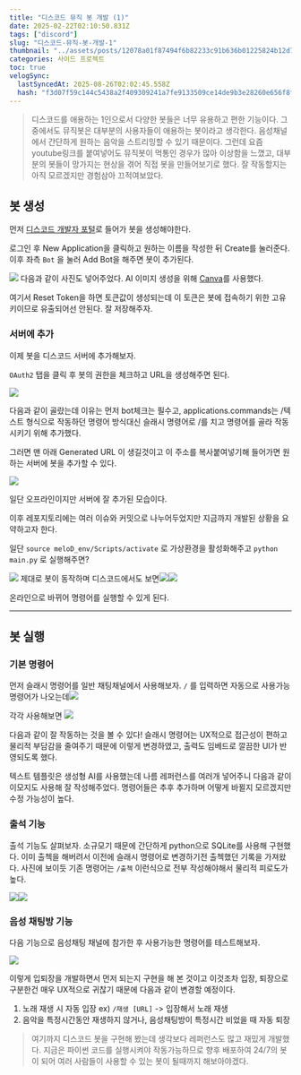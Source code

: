 ```yaml
---
title: "디스코드 뮤직 봇 개발 (1)"
date: 2025-02-22T02:10:50.831Z
tags: ["discord"]
slug: "디스코드-뮤직-봇-개발-1"
thumbnail: "../assets/posts/12078a01f87494f6b82233c91b636b01225824b12d7b91dc662188bb937d70e7.png"
categories: 사이드 프로젝트
toc: true
velogSync:
  lastSyncedAt: 2025-08-26T02:02:45.558Z
  hash: "f3d07f59c144c5438a2f409309241a7fe9133509ce14de9b3e28260e656f8fff"
---
```


> 디스코드를 애용하는 1인으로서 다양한 봇들은  너무 유용하고 편한 기능이다. 그중에서도 뮤직봇은 대부분의 사용자들이 애용하는 봇이라고 생각한다. 음성채널에서 간단하게 원하는 음악을 스트리밍할 수 있기 때문이다. 그런데 요즘 youtube링크를 붙여넣어도 뮤직봇이 먹통인 경우가 많아 이상함을 느꼈고, 대부분의 봇들이 망가지는 현상을 겪어 직접 봇을 만들어보기로 했다. 잘 작동할지는 아직 모르겠지만 경험삼아 끄적여보았다.

## 봇 생성

먼저 [디스코드 개발자 포털](https://discord.com/developers/applications)로 들어가 봇을 생성해야한다.

로그인 후 New Application을 클릭하고 원하는 이름을 작성한 뒤 Create를 눌러준다.
이후 좌측 `Bot` 을 눌러 Add Bot을 해주면 봇이 추가된다.

![](/assets/posts/b38f63e1e7e07f5067beef06e426a03250550d38f678ab7285ce22fce652f066.png)
다음과 같이 사진도 넣어주었다. AI 이미지 생성을 위해 [Canva](https://www.canva.com/ko_kr/)를 사용했다.

여기서 Reset Token을 하면 토큰값이 생성되는데 이 토큰은 봇에 접속하기 위한 고유키이므로 유출되어선 안된다. 잘 저장해주자.

### 서버에 추가

이제 봇을 디스코드 서버에 추가해보자.

`OAuth2` 탭을 클릭 후 봇의 권한을 체크하고 URL을 생성해주면 된다.

![](/assets/posts/0f2ca273f68ab58e969d44e59b45f580f6feac4b3a9b0c8c4e19bef71c895517.png)

다음과 같이 골랐는데 이유는 먼저 bot체크는 필수고, applications.commands는 /텍스트 형식으로 작동하던 명령어 방식대신 슬래시 명령어로 /를 치고 명령어를 골라 작동시키기 위해 추가했다.

그러면 맨 아래 Generated URL 이 생길것이고 이 주소를 복사붙여넣기해 들어가면 원하는 서버에 봇을 추가할 수 있다.

![](/assets/posts/644ac8c4024de7e1817ce0e880faaa3fcba96bbf4d29209d82ed1bcb02b288e9.png)

일단 오프라인이지만 서버에 잘 추가된 모습이다.

이후 레포지토리에는 여러 이슈와 커밋으로 나누어두었지만 지금까지 개발된 상황을 요약하고자 한다.

일단 `source meloD_env/Scripts/activate` 로 가상환경을 활성화해주고 `python main.py` 로 실행해주면?

![](/assets/posts/2392b47502417cb99976eba0284b02b7286d4b6c197f93dca4567d314f9bb8d9.png)
제대로 봇이 동작하며 디스코드에서도 보면![](/assets/posts/bea39901c4814792c6907c6ab3668033148a42c1d421f3ba7daf422c16a1782e.png)![](/assets/posts/ed5545cc1532a03583b87d96fc79d6fa9a9520cf22278f85f70d1dfdc87bfb9b.png)

온라인으로 바뀌어 명령어를 실행할 수 있게 된다.

---

## 봇 실행

### 기본 명령어

먼저 슬래시 명령어를 일반 채팅채널에서 사용해보자. `/` 를 입력하면 자동으로 사용가능 명령어가 나오는데![](/assets/posts/62e6e136a0209aba70aa2676f13d859de13bedc64ca4816b2f144e884a6453aa.png)

각각 사용해보면
![](/assets/posts/a09dbee311df6d49c32776ed50fa73ecc62912dd6cb26771a3d145398123bd34.png)

다음과 같이 잘 작동하는 것을 볼 수 있다! 슬래시 명령어는 UX적으로 접근성이 편하고 물리적 부담감을 줄여주기 때문에 이렇게 변경하였고, 출력도 임베드로 깔끔한 UI가 반영되도록 했다.

텍스트 템플릿은 생성형 AI를 사용했는데 나름 레퍼런스를 여러개 넣어주니 다음과 같이 이모지도 사용해 잘 작성해주었다. 명령어들은 추후 추가하며 어떻게 바뀔지 모르겠지만 수정 가능성이 높다.

### 출석 기능
출석 기능도 살펴보자. 소규모기 때문에 간단하게 python으로 SQLite를 사용해 구현했다. 이미 출첵을 해버려서 이전에 슬래시 명령어로 변경하기전 출첵했던 기록을 가져왔다. 사진에 보이듯 기존 명령어는 `/출첵` 이런식으로 전부 작성해야해서 물리적 피로도가 높다.

![](/assets/posts/2b287e294b725aabf0ea92ad58d48ae517a9b2c0f91275f7b8dc5e73ca3ff750.png)![](/assets/posts/a0cd4ffec5e3597256b468b017bcbcbd13bebeec777d369148bd0b7a97b09378.png)

### 음성 채팅방 기능

다음 기능으로 음성채팅 채널에 참가한 후 사용가능한 명령어를 테스트해보자.

![](/assets/posts/1bc12d00ea410483925bec719bbd19f8c79c41e81590d7b4e077025fa3f79b19.gif)

이렇게 입퇴장을 개발하면서 먼저 되는지 구현을 해 본 것이고 이것조차 입장, 퇴장으로 구분한건 매우 UX적으로 귀찮기 때문에 다음과 같이 변경할 예정이다.

1. 노래 재생 시 자동 입장 ex) `/재생 [URL]` -> 입장해서 노래 재생
2. 음악을 특정시간동안 재생하지 않거나, 음성채팅방이 특정시간 비었을 때 자동 퇴장

>여기까지 디스코드 봇을 구현해 봤는데 생각보다 레퍼런스도 많고 재밌게 개발했다. 지금은 파이썬 코드를 실행시켜야 작동가능하므로 향후 배포하여 24/7의 봇이 되어 여러 사람들이 사용할 수 있는 봇이 될때까지 해보아야겠다.